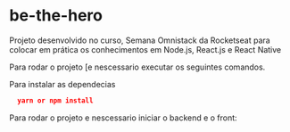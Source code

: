 # be-the-hero
Projeto desenvolvido no curso, Semana Omnistack da Rocketseat para colocar em prática os conhecimentos em Node.js, React.js e React Native

Para rodar o projeto [e nescessario executar os seguintes comandos.

Para instalar as dependecias 
```json
  yarn or npm install
```
Para rodar o projeto e nescessario iniciar o backend e o front:
